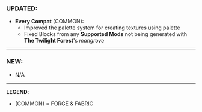 ### UPDATED:
- **Every Compat** (COMMON): 
  - Improved the palette system for creating textures using palette
  - Fixed Blocks from any **Supported Mods** not being generated with **The Twilight Forest**'s _mangrove_

---

### NEW:
- N/A

---

**LEGEND**:
- (COMMON) = FORGE & FABRIC